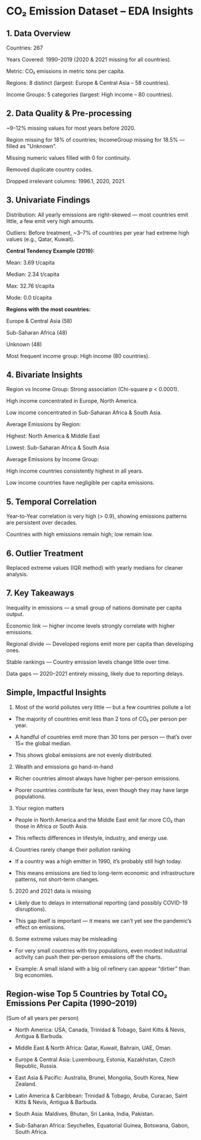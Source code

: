 # CO₂ Emission Dataset – EDA Insights

## 1. Data Overview

Countries: 267

Years Covered: 1990–2019 (2020 & 2021 missing for all countries).

Metric: CO₂ emissions in metric tons per capita.

Regions: 8 distinct (largest: Europe & Central Asia – 58 countries).

Income Groups: 5 categories (largest: High income – 80 countries).

## 2. Data Quality & Pre-processing
~9–12% missing values for most years before 2020.

Region missing for 18% of countries; IncomeGroup missing for 18.5% — filled as "Unknown".

Missing numeric values filled with 0 for continuity.

Removed duplicate country codes.

Dropped irrelevant columns: 1996.1, 2020, 2021.

## 3. Univariate Findings
Distribution: All yearly emissions are right-skewed — most countries emit little, a few emit very high amounts.

Outliers: Before treatment, ~3–7% of countries per year had extreme high values (e.g., Qatar, Kuwait).

**Central Tendency Example (2019):**

Mean: 3.69 t/capita

Median: 2.34 t/capita

Max: 32.76 t/capita

Mode: 0.0 t/capita

**Regions with the most countries:**

Europe & Central Asia (58)

Sub-Saharan Africa (48)

Unknown (48)

Most frequent income group: High income (80 countries).

## 4. Bivariate Insights
Region vs Income Group: Strong association (Chi-square p < 0.0001).

High income concentrated in Europe, North America.

Low income concentrated in Sub-Saharan Africa & South Asia.

Average Emissions by Region:

Highest: North America & Middle East

Lowest: Sub-Saharan Africa & South Asia

Average Emissions by Income Group:

High income countries consistently highest in all years.

Low income countries have negligible per capita emissions.

## 5. Temporal Correlation
Year-to-Year correlation is very high (> 0.9), showing emissions patterns are persistent over decades.

Countries with high emissions remain high; low remain low.

## 6. Outlier Treatment
Replaced extreme values (IQR method) with yearly medians for cleaner analysis.

## 7. Key Takeaways
Inequality in emissions — a small group of nations dominate per capita output.

Economic link — higher income levels strongly correlate with higher emissions.

Regional divide — Developed regions emit more per capita than developing ones.

Stable rankings — Country emission levels change little over time.

Data gaps — 2020–2021 entirely missing, likely due to reporting delays.


## Simple, Impactful Insights

1. Most of the world pollutes very little — but a few countries pollute a lot

- The majority of countries emit less than 2 tons of CO₂ per person per year.

- A handful of countries emit more than 30 tons per person — that’s over 15× the global median.

- This shows global emissions are not evenly distributed.

2. Wealth and emissions go hand-in-hand

- Richer countries almost always have higher per-person emissions.

- Poorer countries contribute far less, even though they may have large populations.

3. Your region matters

- People in North America and the Middle East emit far more CO₂ than those in Africa or South Asia.

- This reflects differences in lifestyle, industry, and energy use.

4. Countries rarely change their pollution ranking

- If a country was a high emitter in 1990, it’s probably still high today.

- This means emissions are tied to long-term economic and infrastructure patterns, not short-term changes.

5. 2020 and 2021 data is missing

- Likely due to delays in international reporting (and possibly COVID-19 disruptions).

- This gap itself is important — it means we can’t yet see the pandemic’s effect on emissions.

6. Some extreme values may be misleading

- For very small countries with tiny populations, even modest industrial activity can push their per-person emissions off the charts.

- Example: A small island with a big oil refinery can appear “dirtier” than big economies.

## Region-wise Top 5 Countries by Total CO₂ Emissions Per Capita (1990–2019)
(Sum of all years per person)

- North America: USA, Canada, Trinidad & Tobago, Saint Kitts & Nevis, Antigua & Barbuda.

- Middle East & North Africa: Qatar, Kuwait, Bahrain, UAE, Oman.

- Europe & Central Asia: Luxembourg, Estonia, Kazakhstan, Czech Republic, Russia.

- East Asia & Pacific: Australia, Brunei, Mongolia, South Korea, New Zealand.

- Latin America & Caribbean: Trinidad & Tobago, Aruba, Curacao, Saint Kitts & Nevis, Antigua & Barbuda.

- South Asia: Maldives, Bhutan, Sri Lanka, India, Pakistan.

- Sub-Saharan Africa: Seychelles, Equatorial Guinea, Botswana, Gabon, South Africa.
